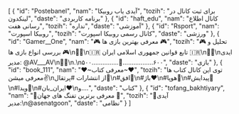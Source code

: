 [
  {
    "id": "Postebanel",
    "nam": "آیدی یاب روبیکا",
    "tozih": "برای ثبت کانال در لینکدون",
    "daste": "برنامه کاربردی"
  },
  {
    "id": "haft_edu",
    "nam": "کانال اطلاع رسانی هفت",
    "tozih": "نداره",
    "daste": "آموزشی"
  },
  {
    "id": "Rsport",
    "nam": "روبیکا اسپورت",
    "tozih": "کانال رسمی روبیکا اسپورت",
    "daste": "ورزشی"
  },
  {
    "id": "Gamer__One",
    "nam": "🎮 معرفی بهترین بازی ها 🎮",
    "tozih": "🎮 تحلیل و بررسی انواع بازی ها 🎮\n🌴🌴\n🇮🇷 تابع قوانین جمهوری اسلامی ایران 🇮🇷\n🌴🌴\nایدی مدیر:    @AV___AV\n🌴🌴\n.\n۵۰۰...............🛫.................۶۰۰",
    "daste": "بازی"
  },
  {
    "id": "book_111",
    "nam": "❤~معرفی کتاب~❤",
    "tozih": "توی این کانال کتاب ها معرفی میشن✌\nاز انتشارات #پرتقال🍊\n#افق💛\n#باژ❤\n#هوپا💚\n#پیدایش💙\n#ویدا💜\n#ایران_بان♥\nو....",
    "daste": "کتاب"
  },
  {
    "id": "tofang_bakhtiyary",
    "nam": "🔴معرفی برترین تفنگ های جهان 🔴",
    "tozih": "🔴آیدی مدیر:\n@asenatgoon",
    "daste": "نظامی"
  }
]